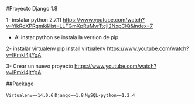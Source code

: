 #Proyecto Django 1.8

1- instalar python 2.7.11 https://www.youtube.com/watch?v=YikRdXPRgmk&list=LLFGmXpRuMvrTtcji2NxpClQ&index=7
- Al instar python se instala la version de pip.

2- instalar virtualenv 
	pip install virtualenv https://www.youtube.com/watch?v=lPmkl4jtYgA

3- Crear un nuevo proyecto
	https://www.youtube.com/watch?v=lPmkl4jtYgA

##Package

`Virtualenv==14.0.6`
`Django==1.8`
`MySQL-python==1.2.4` 
